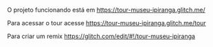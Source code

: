 O projeto funcionando está em https://tour-museu-ipiranga.glitch.me/

Para acessar o tour acesse https://tour-museu-ipiranga.glitch.me/tour

Para criar um remix https://glitch.com/edit/#!/tour-museu-ipiranga
